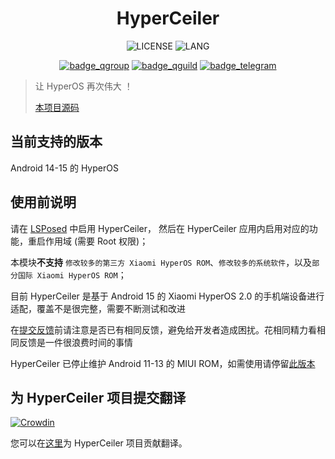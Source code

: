 <div align="center">
<h1>HyperCeiler</h1>

![LICENSE](https://img.shields.io/github/license/Sevtinge/Cemiuiler?style=flat-square)
![LANG](https://img.shields.io/badge/language-Java-7F52FF?style=flat-square)

[![badge_qgroup]][qgroup_url]
[![badge_qguild]][qguild_url]
[![badge_telegram]][telegram_url]

</div>

> 让 HyperOS 再次伟大 ！
>
> <a href="https://github.com/ReChronoRain/HyperCeiler">本项目源码</a>

## 当前支持的版本

Android 14-15 的 HyperOS

## 使用前说明

请在 [LSPosed](https://github.com/LSPosed/LSPosed/releases) 中启用 HyperCeiler， 然后在 HyperCeiler 应用内启用对应的功能，重启作用域 (需要 Root 权限)；

本模块<b>不支持</b> `修改较多的第三方 Xiaomi HyperOS ROM`、`修改较多的系统软件`，以及`部分国际 Xiaomi HyperOS ROM`；

目前 HyperCeiler 是基于 Android 15 的 Xiaomi HyperOS 2.0 的手机端设备进行适配，覆盖不是很完整，需要不断测试和改进

在[提交反馈](https://github.com/ReChronoRain/HyperCeiler/issues)前请注意是否已有相同反馈，避免给开发者造成困扰。花相同精力看相同反馈是一件很浪费时间的事情

HyperCeiler 已停止维护 Android 11-13 的 MIUI ROM，如需使用请停留[此版本](https://github.com/ReChronoRain/Cemiuiler/releases/tag/1.3.130)

## 为 HyperCeiler 项目提交翻译

[![Crowdin](https://badges.crowdin.net/cemiuiler/localized.svg)](https://crowdin.com/project/cemiuiler)

您可以在[这里](https://crwd.in/cemiuiler)为 HyperCeiler 项目贡献翻译。

[qgroup_url]: https://jq.qq.com/?_wv=1027&k=TedCJq8V
[badge_qgroup]: https://img.shields.io/badge/QQ-群组-4DB8FF?style=for-the-badge&logo=tencentqq
[qguild_url]: https://pd.qq.com/s/35ooe0ssj
[badge_qguild]: https://img.shields.io/badge/QQ-频道-4991D3?style=for-the-badge&logo=tencentqq
[telegram_url]: https://t.me/cemiuiler
[badge_telegram]: https://img.shields.io/badge/dynamic/json?style=for-the-badge&color=2CA5E0&label=Telegram&logo=telegram&query=%24.data.totalSubs&url=https%3A%2F%2Fapi.spencerwoo.com%2Fsubstats%2F%3Fsource%3Dtelegram%26queryKey%3Dcemiuiler
